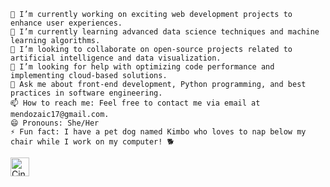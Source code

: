 ```text
🔭 I’m currently working on exciting web development projects to enhance user experiences.
🌱 I’m currently learning advanced data science techniques and machine learning algorithms.
👯 I’m looking to collaborate on open-source projects related to artificial intelligence and data visualization.
🤔 I’m looking for help with optimizing code performance and implementing cloud-based solutions.
💬 Ask me about front-end development, Python programming, and best practices in software engineering.
📫 How to reach me: Feel free to contact me via email at mendozaic17@gmail.com.
😄 Pronouns: She/Her
⚡ Fun fact: I have a pet dog named Kimbo who loves to nap below my chair while I work on my computer! 🐕
```

<a href="https://www.linkedin.com/in/mendozacindy/">
 <img src="https://www.vectorlogo.zone/logos/linkedin/linkedin-icon.svg" alt="Cindy Mendoza Ibarra's LinkedIn Profile" height="30" width="30">
</a>

